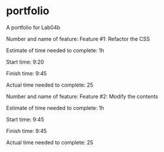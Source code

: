 # portfolio
A portfolio for Lab04b

Number and name of feature: Feature #1: Refactor the CSS

Estimate of time needed to complete: 1h

Start time: 9:20

Finish time: 9:45

Actual time needed to complete: 25

Number and name of feature: Feature #2: Modify the contents

Estimate of time needed to complete: 1h

Start time: 9:45

Finish time: 9:45

Actual time needed to complete: 25